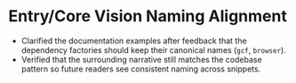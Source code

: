 # Entry/Core Vision Naming Alignment
- Clarified the documentation examples after feedback that the dependency factories should keep their canonical names (`gcf`, `browser`).
- Verified that the surrounding narrative still matches the codebase pattern so future readers see consistent naming across snippets.
